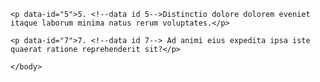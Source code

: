<!doctype html>
<html lang="en">
  <head>
    <meta charset="utf-8">
    <title>Homepage</title>
  </head>
  <body>
   
    <p data-id="5">5. <!--data id 5-->Distinctio dolore dolorem eveniet itaque laborum minima natus rerum voluptates.</p>
    
    <p data-id="7">7. <!--data id 7--> Ad animi eius expedita ipsa iste quaerat ratione reprehenderit sit?</p>
  
    </body>
</html>
